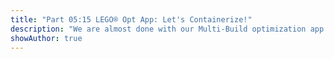 ```yaml
---
title: "Part 05:15 LEGO® Opt App: Let's Containerize!"
description: "We are almost done with our Multi-Build optimization app. Now is a good time to containerize the app so that it can easily be deployed to various environments, and scaled across multiple heterogeneous environments at once, if needed."
showAuthor: true
---
```

